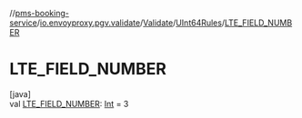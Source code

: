 //[pms-booking-service](../../../../index.md)/[io.envoyproxy.pgv.validate](../../index.md)/[Validate](../index.md)/[UInt64Rules](index.md)/[LTE_FIELD_NUMBER](-l-t-e_-f-i-e-l-d_-n-u-m-b-e-r.md)

# LTE_FIELD_NUMBER

[java]\
val [LTE_FIELD_NUMBER](-l-t-e_-f-i-e-l-d_-n-u-m-b-e-r.md): [Int](https://kotlinlang.org/api/core/kotlin-stdlib/kotlin/-int/index.html) = 3
